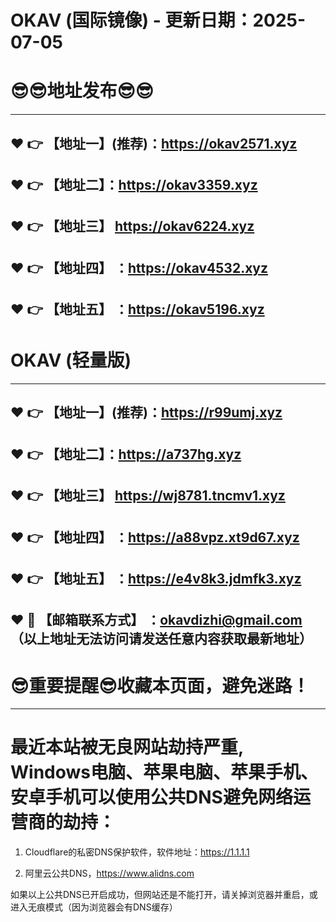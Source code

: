 # OKAV (国际镜像) - 更新日期：2025-07-05
:sunglasses::sunglasses:地址发布:sunglasses::sunglasses:
==
------
:heart: :point_right: 【地址一】(推荐)：https://okav2571.xyz
------
:heart: :point_right: 【地址二】：https://okav3359.xyz
------
:heart: :point_right: 【地址三】 https://okav6224.xyz
-----
:heart: :point_right: 【地址四】 ：https://okav4532.xyz
------
:heart: :point_right: 【地址五】 ：https://okav5196.xyz
------
# OKAV (轻量版)
------
:heart: :point_right: 【地址一】(推荐)：https://r99umj.xyz
------
:heart: :point_right: 【地址二】：https://a737hg.xyz
------
:heart: :point_right: 【地址三】 https://wj8781.tncmv1.xyz
-----
:heart: :point_right: 【地址四】 ：https://a88vpz.xt9d67.xyz
------
:heart: :point_right: 【地址五】 ：https://e4v8k3.jdmfk3.xyz
------------
:heart: :e-mail: 【邮箱联系方式】 ：okavdizhi@gmail.com （以上地址无法访问请发送任意内容获取最新地址）
------
:sunglasses:重要提醒:sunglasses:收藏本页面，避免迷路！
==
------
最近本站被无良网站劫持严重, Windows电脑、苹果电脑、苹果手机、安卓手机可以使用公共DNS避免网络运营商的劫持：
==

1. Cloudflare的私密DNS保护软件，软件地址：https://1.1.1.1

2. 阿里云公共DNS，https://www.alidns.com

如果以上公共DNS已开启成功，但网站还是不能打开，请关掉浏览器并重启，或进入无痕模式（因为浏览器会有DNS缓存）
